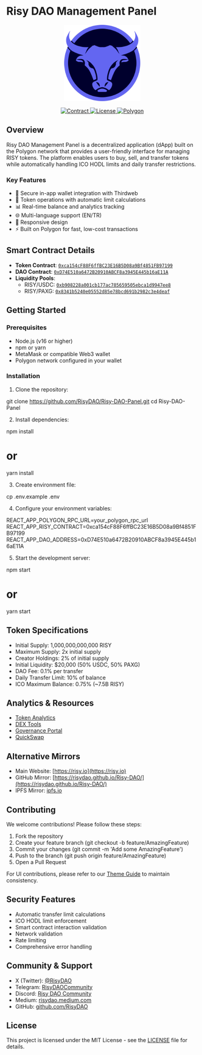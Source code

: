 # Risy DAO Management Panel

<p align="center">
  <img src="https://raw.githubusercontent.com/RisyDAO/Risy-DAO/d01d4ab900d51a305e8de96ca937e0a5674f0c29/img/logo.png" alt="Risy DAO Logo" width="200"/>
</p>

<p align="center">
  <a href="https://polygonscan.com/token/0xca154cF88F6ffBC23E16B5D08a9Bf4851FB97199">
    <img src="https://img.shields.io/badge/Contract-Verified-brightgreen" alt="Contract">
  </a>
  <a href="https://github.com/RisyDAO/Risy-DAO-Panel/blob/main/LICENSE">
    <img src="https://img.shields.io/github/license/RisyDAO/Risy-DAO-Panel" alt="License">
  </a>
  <a href="https://polygon.technology/">
    <img src="https://img.shields.io/badge/Network-Polygon-8247e5" alt="Polygon">
  </a>
</p>

## Overview

Risy DAO Management Panel is a decentralized application (dApp) built on the Polygon network that provides a user-friendly interface for managing RISY tokens. The platform enables users to buy, sell, and transfer tokens while automatically handling ICO HODL limits and daily transfer restrictions.

### Key Features

- 🔐 Secure in-app wallet integration with Thirdweb
- 💱 Token operations with automatic limit calculations
- 📊 Real-time balance and analytics tracking
- 🌐 Multi-language support (EN/TR)
- 📱 Responsive design
- ⚡ Built on Polygon for fast, low-cost transactions

## Smart Contract Details

- **Token Contract**: [`0xca154cF88F6ffBC23E16B5D08a9Bf4851FB97199`](https://polygonscan.com/token/0xca154cF88F6ffBC23E16B5D08a9Bf4851FB97199)
- **DAO Contract**: [`0xD74E510a6472B20910ABCF8a3945E445b16aE11A`](https://polygonscan.com/address/0xD74E510a6472B20910ABCF8a3945E445b16aE11A)
- **Liquidity Pools**:
  - RISY/USDC: [`0xb908228a001cb177ac785659505ebca1d9947ee8`](https://www.geckoterminal.com/polygon_pos/pools/0xb908228a001cb177ac785659505ebca1d9947ee8)
  - RISY/PAXG: [`0x8341b5240e05552d85e78bcd691b2982c3e4deaf`](https://www.geckoterminal.com/polygon_pos/pools/0x8341b5240e05552d85e78bcd691b2982c3e4deaf)

## Getting Started

### Prerequisites

- Node.js (v16 or higher)
- npm or yarn
- MetaMask or compatible Web3 wallet
- Polygon network configured in your wallet

### Installation

1. Clone the repository:

git clone https://github.com/RisyDAO/Risy-DAO-Panel.git
cd Risy-DAO-Panel

2. Install dependencies:

npm install
# or
yarn install

3. Create environment file:

cp .env.example .env

4. Configure your environment variables:

REACT_APP_POLYGON_RPC_URL=your_polygon_rpc_url
REACT_APP_RISY_CONTRACT=0xca154cF88F6ffBC23E16B5D08a9Bf4851FB97199
REACT_APP_DAO_ADDRESS=0xD74E510a6472B20910ABCF8a3945E445b16aE11A

5. Start the development server:

npm start
# or
yarn start

## Token Specifications

- Initial Supply: 1,000,000,000,000 RISY
- Maximum Supply: 2x initial supply
- Creator Holdings: 2% of initial supply
- Initial Liquidity: $20,000 (50% USDC, 50% PAXG)
- DAO Fee: 0.1% per transfer
- Daily Transfer Limit: 10% of balance
- ICO Maximum Balance: 0.75% (~7.5B RISY)

## Analytics & Resources

- [Token Analytics](https://dune.com/risydao/risydaoanalytics)
- [DEX Tools](https://www.dextools.io/app/tr/polygon/pair-explorer/0xb908228a001cb177ac785659505ebca1d9947ee8)
- [Governance Portal](https://www.tally.xyz/gov/risydao)
- [QuickSwap](https://quickswap.exchange/#/swap?currency0=ETH&swapIndex=1&currency1=0xca154cF88F6ffBC23E16B5D08a9Bf4851FB97199)

## Alternative Mirrors

- Main Website: [https://risy.io](https://risy.io)
- GitHub Mirror: [https://risydao.github.io/Risy-DAO/](https://risydao.github.io/Risy-DAO/)
- IPFS Mirror: [ipfs.io](https://ipfs.io/ipfs/bafybeibhq6qwgakj4lmcvgrknedys4w2beheru33byj2sat3x7il24k2ge)

## Contributing

We welcome contributions! Please follow these steps:

1. Fork the repository
2. Create your feature branch (git checkout -b feature/AmazingFeature)
3. Commit your changes (git commit -m 'Add some AmazingFeature')
4. Push to the branch (git push origin feature/AmazingFeature)
5. Open a Pull Request

For UI contributions, please refer to our [Theme Guide](./Risy%20DAO%20Theme%20Guide.md) to maintain consistency.

## Security Features

- Automatic transfer limit calculations
- ICO HODL limit enforcement
- Smart contract interaction validation
- Network validation
- Rate limiting
- Comprehensive error handling

## Community & Support

- X (Twitter): [@RisyDAO](https://x.com/RisyDAO)
- Telegram: [RisyDAOCommunity](https://t.me/RisyDAOCommunity)
- Discord: [Risy DAO Community](https://discord.gg/zuSBq2XBjc)
- Medium: [risydao.medium.com](https://risydao.medium.com)
- GitHub: [github.com/RisyDAO](https://github.com/RisyDAO)

## License

This project is licensed under the MIT License - see the [LICENSE](LICENSE) file for details.